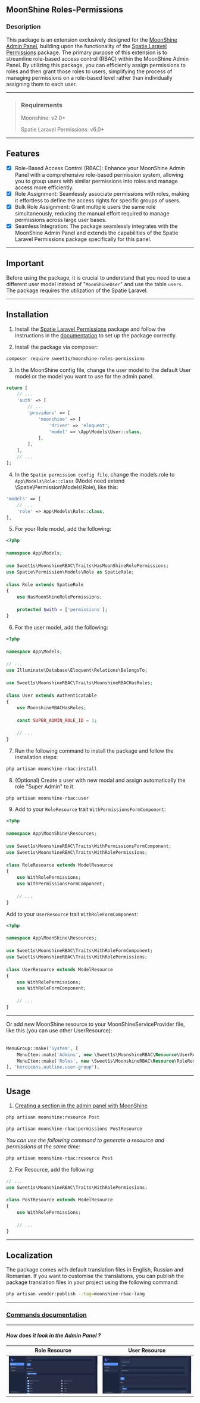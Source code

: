 ## MoonShine Roles-Permissions

### Description

This package is an extension exclusively designed for
the [MoonShine Admin Panel](https://github.com/moonshine-software/moonshine), building upon the functionality of
the [Spatie Laravel Permissions](https://github.com/spatie/laravel-permission) package. The primary purpose of this
extension is to streamline role-based access control (RBAC) within the MoonShine Admin Panel. By utilizing this package,
you can efficiently assign permissions to roles and then grant those roles to users, simplifying the process of managing
permissions on a role-based level rather than individually assigning them to each user.

---

> ### Requirements
> Moonshine: v2.0+
>
> Spatie Laravel Permissions: v6.0+

---

## Features

-   [x] Role-Based Access Control (RBAC): Enhance your MoonShine Admin Panel with a comprehensive role-based permission
    system, allowing you to group users with similar permissions into roles and manage access more efficiently.
-   [x] Role Assignment: Seamlessly associate permissions with roles, making it effortless to define the access rights
    for
    specific groups of users.
-   [x] Bulk Role Assignment: Grant multiple users the same role simultaneously, reducing the manual effort required to
    manage permissions across large user bases.
-   [x] Seamless Integration: The package seamlessly integrates with the MoonShine Admin Panel and extends the
    capabilities of the Spatie Laravel Permissions package specifically for this panel.

---

## Important

Before using the package, it is crucial to understand that you need to use a different user model instead
of "`MoonShineUser`" and use the table `users`. The package requires the utilization of the Spatie Laravel.

---

## Installation

1. Install the [Spatie Laravel Permissions](https://github.com/spatie/laravel-permission) package and follow the
   instructions in the [documentation](https://spatie.be/docs/laravel-permission/v6/installation-laravel) to set up the
   package correctly.

2. Install the package via composer:

```bash
composer require sweet1s/moonshine-roles-permissions
```

3. In the MoonShine config file, change the user model to the default User model or the model you want to use for the
   admin panel.

```PHP
return [
    // ...
    'auth' => [
        // ...
        'providers' => [
            'moonshine' => [
                'driver' => 'eloquent',
                'model' => \App\Models\User::class,
            ],
        ],
    ],
    // ...
];
```

4. In the `Spatie permission config file`, change the models.role to `App\Models\Role::class` (Model need extend
   \Spatie\Permission\Models\Role), like this:

```PHP
'models' => [
    // ...
    'role' => App\Models\Role::class,
],
```

5. For your Role model, add the following:

```PHP
<?php

namespace App\Models;

use Sweet1s\MoonshineRBAC\Traits\HasMoonShineRolePermissions;
use Spatie\Permission\Models\Role as SpatieRole;

class Role extends SpatieRole
{
    use HasMoonShineRolePermissions;

    protected $with = ['permissions'];
}
```

6. For the user model, add the following:

```PHP
<?php

namespace App\Models;

// ...
use Illuminate\Database\Eloquent\Relations\BelongsTo;

use Sweet1s\MoonshineRBAC\Traits\MoonshineRBACHasRoles;

class User extends Authenticatable
{
    use MoonshineRBACHasRoles;

    const SUPER_ADMIN_ROLE_ID = 1;

    // ...
}
```

7. Run the following command to install the package and follow the installation steps:

```bash
php artisan moonshine-rbac:install
```

8. (Optional) Create a user with new modal and assign automatically the role "Super Admin" to it.

```bash
php artisan moonshine-rbac:user
```

9. Add to your `RoleResource` trait `WithPermissionsFormComponent`:

```PHP
<?php

namespace App\MoonShine\Resources;

use Sweet1s\MoonshineRBAC\Traits\WithPermissionsFormComponent;
use Sweet1s\MoonshineRBAC\Traits\WithRolePermissions;

class RoleResource extends ModelResource
{
    use WithRolePermissions;
    use WithPermissionsFormComponent;

    // ...
}
```

Add to your `UserResource` trait `WithRoleFormComponent`:

```PHP
<?php

namespace App\MoonShine\Resources;

use Sweet1s\MoonshineRBAC\Traits\WithRoleFormComponent;
use Sweet1s\MoonshineRBAC\Traits\WithRolePermissions;

class UserResource extends ModelResource
{
    use WithRolePermissions;
    use WithRoleFormComponent;

    // ...
}
```

---

Or add new MoonShine resource to your MoonShineServiceProvider file, like this (you can use other UserResource):

```PHP

MenuGroup::make('System', [
    MenuItem::make('Admins', new \Sweet1s\MoonshineRBAC\Resource\UserResource(), 'heroicons.outline.users'),
    MenuItem::make('Roles', new \Sweet1s\MoonshineRBAC\Resource\RoleResource(), 'heroicons.outline.shield-exclamation'),
], 'heroicons.outline.user-group'),

```

---

## Usage

1. [Creating a section in the admin panel with MoonShine](https://moonshine-laravel.com/docs/section/resources-index)

```bash
php artisan moonshine:resource Post
```

```bash
php artisan moonshine-rbac:permissions PostResource
```

_You can use the following command to generate a resource and permissions at the same time:_

```bash
php artisan moonshine-rbac:resource Post
```

2. For Resource, add the following:

```PHP
// ...
use Sweet1s\MoonshineRBAC\Traits\WithRolePermissions;

class PostResource extends ModelResource
{
    use WithRolePermissions;

    // ...
}
```

---

## Localization

The package comes with default translation files in English, Russian and Romanian. If you want to customise the
translations, you can publish
the package translation files in your project using the following command:

```bash
php artisan vendor:publish --tag=moonshine-rbac-lang
```

---

### [Commands documentation](./.docs/Commands.md)

---

#### _How does it look in the Admin Panel ?_

|                                     Role Resource                                     |                                     User Resource                                      |
|:-------------------------------------------------------------------------------------:|:--------------------------------------------------------------------------------------:|
| ![How does RoleResource it look in the Admin Panel](./.docs/images/how-look-role.jpg) | ![How does UserResource it look in the Admin Panel](./.docs/images/how-look-users.jpg) |
